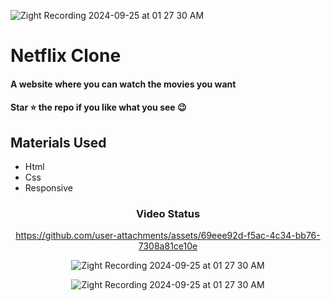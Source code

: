 ![Zight Recording 2024-09-25 at 01 27 30 AM](https://github.com/user-attachments/assets/80dfae8a-07a9-4dc7-9111-79a867256c9d)<div><h1>Netflix Clone</h1></div>
<h4>A website where you can watch the movies you want</h4>
 <h4>Star ⭐ the repo if you like what you see 😉 </h4>
 <div>
 <h2>Materials Used</h2>
 <ul>
   <li>Html</li>
   <li>Css</li>
   <li>Responsive</li>
 </ul>  
 </di>
 

<div align='center'><h3>Video Status</h3></div>
<div align='center'>

https://github.com/user-attachments/assets/69eee92d-f5ac-4c34-bb76-7308a81ce10e

![Zight Recording 2024-09-25 at 01 27 30 AM](https://github.com/user-attachments/assets/77da29f5-7104-4f9a-92c1-d34fb20a96db)


![Zight Recording 2024-09-25 at 01 27 30 AM](https://github.com/user-attachments/assets/a7f37859-b8b1-43cf-a0e9-2b33507c0606)


</div>



  






